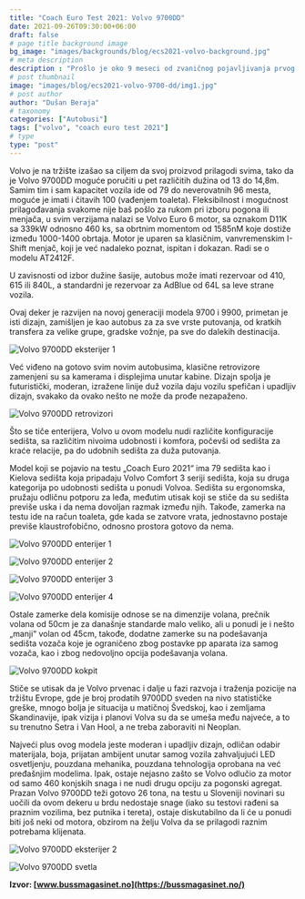 ```yaml
---
title: "Coach Euro Test 2021: Volvo 9700DD"
date: 2021-09-26T09:30:00+06:00
draft: false
# page title background image
bg_image: "images/backgrounds/blog/ecs2021-volvo-background.jpg"
# meta description
description : "Prošlo je oko 9 meseci od zvaničnog pojavljivanja prvog autobusa na sprat iz fabrike Volvo, početkom 2021. godine Volvo je javnosti predstavio Volvo 9700DD. Pre zvaničnog predstavljanja za tržište Evrope, nekolicina autobusa je svoje mesto našla na tržištu Švedske i Finske, kao neka vrsta test modela."
# post thumbnail
image: "images/blog/ecs2021-volvo-9700-dd/img1.jpg"
# post author
author: "Dušan Beraja"
# taxonomy
categories: ["Autobusi"]
tags: ["volvo", "coach euro test 2021"]
# type
type: "post"
---
```


Volvo je na tržište izašao sa ciljem da svoj proizvod prilagodi svima, tako da je Volvo 9700DD moguće poručiti u pet različitih dužina od 13 do 14,8m. Samim tim i sam kapacitet vozila ide od 79 do neverovatnih 96 mesta, moguće je imati i čitavih 100 (vađenjem toaleta). Fleksibilnost i mogućnost prilagođavanja svakome nije baš pošlo za rukom pri izboru pogona ili menjača, u svim verzijama nalazi se Volvo Euro 6 motor, sa oznakom D11K sa 339kW odnosno 460 ks, sa obrtnim momentom od 1585nM koje dostiže između 1000-1400 obrtaja. Motor je uparen sa klasičnim, vanvremenskim I-Shift menjač, koji je već nadaleko poznat, ispitan i dokazan. Radi se o modelu AT2412F.

U zavisnosti od izbor dužine šasije, autobus može imati rezervoar od 410, 615 ili 840L, a standardni je rezervoar za AdBlue od 64L sa leve strane vozila.

Ovaj deker je razvijen na novoj generaciji modela 9700 i 9900, primetan je isti dizajn, zamišljen je kao autobus za za sve vrste putovanja, od kratkih transfera za velike grupe, gradske vožnje, pa sve do dalekih destinacija.

![Volvo 9700DD eksterijer 1](/images/blog/ecs2021-volvo-9700-dd/img2.jpg "Volvo 9700DD eksterijer 1")

Već viđeno na gotovo svim novim autobusima, klasične retrovizore zamenjeni su sa kamerama i displejima unutar kabine. Dizajn spolja je futuristički, moderan, izražene linije duž vozila daju vozilu spefičan i upadljiv dizajn, svakako da ovako nešto ne može da prođe nezapaženo.

![Volvo 9700DD retrovizori](/images/blog/ecs2021-volvo-9700-dd/img3.jpg "Volvo 9700DD retrovizori")

Što se tiče enterijera, Volvo u ovom modelu nudi različite konfiguracije sedišta, sa različitim nivoima udobnosti i komfora, počevši od sedišta za kraće relacije, pa do udobnih sedišta za duža putovanja.

Model koji se pojavio na testu „Coach Euro 2021“ ima 79 sedišta kao i Kielova sedišta koja pripadaju Volvo Comfort 3 seriji sedišta, koja su druga kategorija po udobnosti sedišta u ponudi Volvoa. Sedišta su ergonomska, pružaju odličnu potporu za leđa, međutim utisak koji se stiče da su sedišta previše uska i da nema dovoljan razmak između njih. Takođe, zamerka na testu ide na račun toaleta, gde kada se zatvore vrata, jednostavno postaje previše klaustrofobično, odnosno prostora gotovo da nema.

![Volvo 9700DD enterijer 1](/images/blog/ecs2021-volvo-9700-dd/img4.jpg "Volvo 9700DD enterijer 1")

![Volvo 9700DD enterijer 2](/images/blog/ecs2021-volvo-9700-dd/img5.jpg "Volvo 9700DD enterijer 2")

![Volvo 9700DD enterijer 3](/images/blog/ecs2021-volvo-9700-dd/img6.jpg "Volvo 9700DD enterijer 3")

![Volvo 9700DD enterijer 4](/images/blog/ecs2021-volvo-9700-dd/img7.jpg "Volvo 9700DD enterijer 4")

Ostale zamerke dela komisije odnose se na dimenzije volana, prečnik volana od 50cm je za današnje standarde malo veliko, ali u ponudi je i nešto „manji“ volan od 45cm, takođe, dodatne zamerke su na podešavanja sedišta vozača koje je ograničeno zbog postavke pp aparata iza samog vozača, kao i zbog nedovoljno opcija podešavanja volana.

![Volvo 9700DD kokpit](/images/blog/ecs2021-volvo-9700-dd/img8.jpg "Volvo 9700DD kokpit")

Stiče se utisak da je Volvo prvenac i dalje u fazi razvoja i traženja pozicije na tržištu Evrope, gde je broj prodatih 9700DD sveden na nivo statističke greške, mnogo bolja je situacija u matičnoj Švedskoj, kao i zemljama Skandinavije, ipak vizija i planovi Volva su da se umeša među najveće, a to su trenutno Setra i Van Hool, a ne treba zaboraviti ni Neoplan.

Najveći plus ovog modela jeste moderan i upadljiv dizajn, odličan odabir materijala, boja, prijatan ambijent unutar samog vozila zahvaljujući LED osvetljenju, pouzdana mehanika, pouzdana tehnologija oprobana na već pređašnjim modelima. Ipak, ostaje nejasno zašto se Volvo odlučio za motor od samo 460 konjskih snaga i ne nudi drugu opciju za pogonski agregat. Prazan Volvo 9700DD teži gotovo 26 tona, na testu u Sloveniji novinari su uočili da ovom dekeru u brdu nedostaje snage (iako su testovi rađeni sa praznim vozilima, bez putnika i tereta), ostaje diskutabilno da li će u ponudi biti još neki od motora, obzirom na želju Volva da se prilagodi raznim potrebama klijenata.

![Volvo 9700DD eksterijer 2](/images/blog/ecs2021-volvo-9700-dd/img9.jpg "Volvo 9700DD eksterijer 2")

![Volvo 9700DD svetla](/images/blog/ecs2021-volvo-9700-dd/img10.jpg "Volvo 9700DD svetla")

**Izvor: [www.bussmagasinet.no](https://bussmagasinet.no/)**